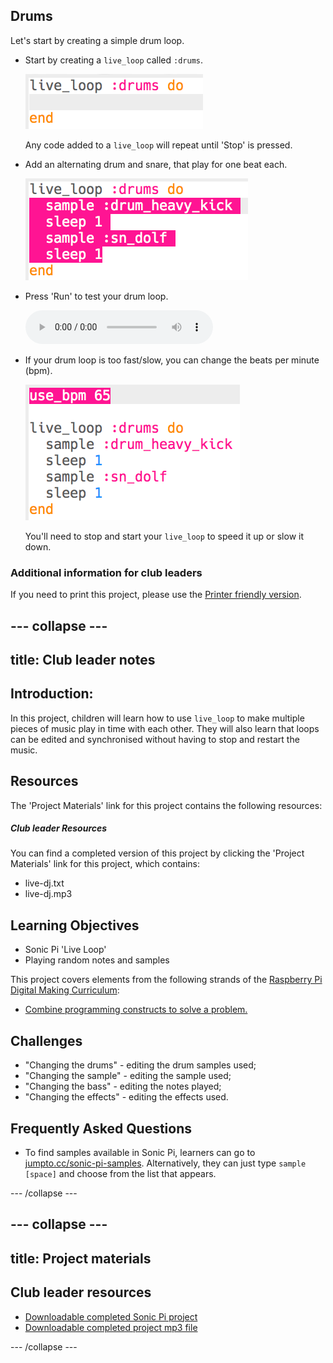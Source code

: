 ## Drums
Let's start by creating a simple drum loop.



+ Start by creating a `live_loop` called `:drums`.

    ![screenshot](images/dj-drums-loop.png)

    Any code added to a `live_loop` will repeat until 'Stop' is pressed.

+ Add an alternating drum and snare, that play for one beat each.

    ![screenshot](images/dj-drums.png)

+ Press 'Run' to test your drum loop.

    <div id="audio-preview" class="pdf-hidden">
    <audio controls preload>
      <source src="sounds/drums.mp3" type="audio/mpeg">
    Your browser does not support the <code>audio</code> element.
    </audio>
    </div>

+ If your drum loop is too fast/slow, you can change the beats per minute (bpm).

    ![screenshot](images/dj-bpm.png)

    You'll need to stop and start your `live_loop` to speed it up or slow it down.



### Additional information for club leaders

If you need to print this project, please use the [Printer friendly version](./print).


--- collapse ---
---
title: Club leader notes
---


## Introduction:
In this project, children will learn how to use `live_loop` to make multiple pieces of music play in time with each other. They will also learn that loops can be edited and synchronised without having to stop and restart the music.

## Resources
The 'Project Materials' link for this project contains the following resources:

##### Club leader Resources

You can find a completed version of this project by clicking the 'Project Materials' link for this project, which contains:

+ live-dj.txt
+ live-dj.mp3

## Learning Objectives
+ Sonic Pi 'Live Loop'
+ Playing random notes and samples

This project covers elements from the following strands of the [Raspberry Pi Digital Making Curriculum](http://rpf.io/curriculum):

+ [Combine programming constructs to solve a problem.](https://www.raspberrypi.org/curriculum/programming/builder)

## Challenges
+ "Changing the drums" - editing the drum samples used;
+ "Changing the sample" - editing the sample used;
+ "Changing the bass" - editing the notes played;
+ "Changing the effects" - editing the effects used.

## Frequently Asked Questions
+ To find samples available in Sonic Pi, learners can go to <a href="http://jumpto.cc/sonic-pi-samples">jumpto.cc/sonic-pi-samples</a>. Alternatively, they can just type `sample [space]` and choose from the list that appears.


--- /collapse ---


--- collapse ---
---
title: Project materials
---


## Club leader resources
* [Downloadable completed Sonic Pi project](resources/live-dj.txt)
* [Downloadable completed project mp3 file](resources/live-dj.mp3)

--- /collapse ---